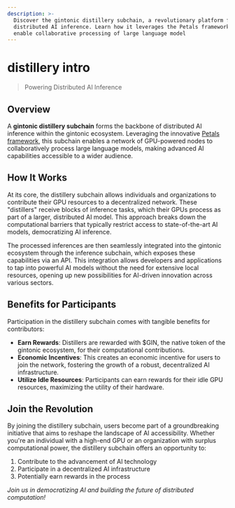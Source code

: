 ```yaml
---
description: >-
  Discover the gintonic distillery subchain, a revolutionary platform for
  distributed AI inference. Learn how it leverages the Petals framework to
  enable collaborative processing of large language model
---
```


# distillery intro

> Powering Distributed AI Inference

## Overview

A **gintonic distillery subchain** forms the backbone of distributed AI inference within the gintonic ecosystem. Leveraging the innovative [Petals framework](https://arxiv.org/abs/2209.01188), this subchain enables a network of GPU-powered nodes to collaboratively process large language models, making advanced AI capabilities accessible to a wider audience.

## How It Works

At its core, the distillery subchain allows individuals and organizations to contribute their GPU resources to a decentralized network. These "distillers" receive blocks of inference tasks, which their GPUs process as part of a larger, distributed AI model. This approach breaks down the computational barriers that typically restrict access to state-of-the-art AI models, democratizing AI inference.

The processed inferences are then seamlessly integrated into the gintonic ecosystem through the inference subchain, which exposes these capabilities via an API. This integration allows developers and applications to tap into powerful AI models without the need for extensive local resources, opening up new possibilities for AI-driven innovation across various sectors.

## Benefits for Participants

Participation in the distillery subchain comes with tangible benefits for contributors:

* **Earn Rewards**: Distillers are rewarded with $GIN, the native token of the gintonic ecosystem, for their computational contributions.
* **Economic Incentives**: This creates an economic incentive for users to join the network, fostering the growth of a robust, decentralized AI infrastructure.
* **Utilize Idle Resources**: Participants can earn rewards for their idle GPU resources, maximizing the utility of their hardware.

## Join the Revolution

By joining the distillery subchain, users become part of a groundbreaking initiative that aims to reshape the landscape of AI accessibility. Whether you're an individual with a high-end GPU or an organization with surplus computational power, the distillery subchain offers an opportunity to:

1. Contribute to the advancement of AI technology
2. Participate in a decentralized AI infrastructure
3. Potentially earn rewards in the process

_Join us in democratizing AI and building the future of distributed computation!_
